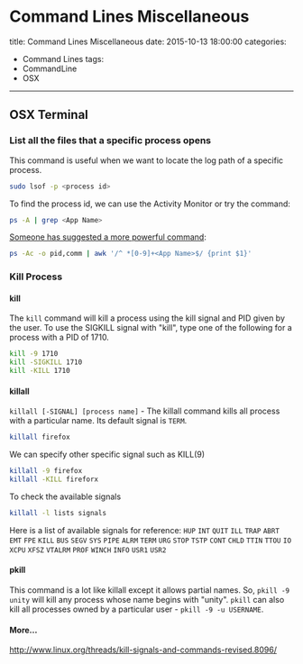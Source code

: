 # Command Lines Miscellaneous
title: Command Lines Miscellaneous
date: 2015-10-13 18:00:00
categories:
- Command Lines
tags: 
- CommandLine
- OSX

---

## OSX Terminal
### List all the files that a specific process opens
This command is useful when we want to locate the log path of a specific process.
``` bash
sudo lsof -p <process id>
```
<!--more-->
 To find the process id, we can use the Activity Monitor or try the command:
``` bash
ps -A | grep <App Name>
```
 [Someone has suggested a more powerful command](http://stackoverflow.com/a/25229423/3697757):
``` bash
ps -Ac -o pid,comm | awk '/^ *[0-9]+<App Name>$/ {print $1}'
```

### Kill Process
#### kill
The `kill` command will kill a process using the kill signal and PID given by the user. To use the SIGKILL signal with "kill", type one of the following for a process with a PID of 1710.
``` bash
kill -9 1710
kill -SIGKILL 1710
kill -KILL 1710
```
#### killall
`killall [-SIGNAL] [process name]` - The killall command kills all process with a particular name.  Its default signal is `TERM`.

``` bash
killall firefox 
```
We can specify other specific signal such as KILL(9)
```bash
killall -9 firefox
killall -KILL fireforx
```
To check the available signals
``` bash
killall -l lists signals
```
Here is a list of available signals for reference:
`HUP` `INT` `QUIT` `ILL` `TRAP` `ABRT` `EMT` `FPE` `KILL` `BUS` `SEGV` `SYS` `PIPE` `ALRM` `TERM` `URG` `STOP` `TSTP` `CONT` `CHLD` `TTIN` `TTOU` `IO` `XCPU` `XFSZ` `VTALRM` `PROF` `WINCH` `INFO` `USR1` `USR2` 
#### pkill
This command is a lot like killall except it allows partial names. So, `pkill -9 unity` will kill any process whose name begins with "unity". `pkill` can also kill all processes owned by a particular user - `pkill -9 -u USERNAME`.
#### More...
http://www.linux.org/threads/kill-signals-and-commands-revised.8096/


